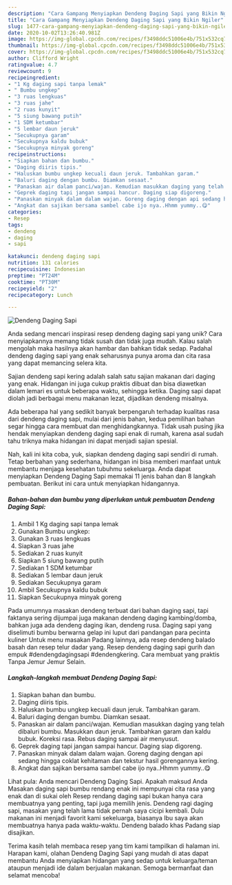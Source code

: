 ```yaml
---
description: "Cara Gampang Menyiapkan Dendeng Daging Sapi yang Bikin Ngiler"
title: "Cara Gampang Menyiapkan Dendeng Daging Sapi yang Bikin Ngiler"
slug: 1477-cara-gampang-menyiapkan-dendeng-daging-sapi-yang-bikin-ngiler
date: 2020-10-02T13:26:40.981Z
image: https://img-global.cpcdn.com/recipes/f3498ddc51006e4b/751x532cq70/dendeng-daging-sapi-foto-resep-utama.jpg
thumbnail: https://img-global.cpcdn.com/recipes/f3498ddc51006e4b/751x532cq70/dendeng-daging-sapi-foto-resep-utama.jpg
cover: https://img-global.cpcdn.com/recipes/f3498ddc51006e4b/751x532cq70/dendeng-daging-sapi-foto-resep-utama.jpg
author: Clifford Wright
ratingvalue: 4.7
reviewcount: 9
recipeingredient:
- "1 Kg daging sapi tanpa lemak"
- " Bumbu ungkep"
- "3 ruas lengkuas"
- "3 ruas jahe"
- "2 ruas kunyit"
- "5 siung bawang putih"
- "1 SDM ketumbar"
- "5 lembar daun jeruk"
- "Secukupnya garam"
- "Secukupnya kaldu bubuk"
- "Secukupnya minyak goreng"
recipeinstructions:
- "Siapkan bahan dan bumbu."
- "Daging diiris tipis."
- "Haluskan bumbu ungkep kecuali daun jeruk. Tambahkan garam."
- "Baluri daging dengan bumbu. Diamkan sesaat."
- "Panaskan air dalam panci/wajan. Kemudian masukkan daging yang telah dibaluri bumbu. Masukkan daun jeruk. Tambahkan garam dan kaldu bubuk. Koreksi rasa. Rebus daging sampai air menyusut."
- "Geprek daging tapi jangan sampai hancur. Daging siap digoreng."
- "Panaskan minyak dalam dalam wajan. Goreng daging dengan api sedang hingga coklat kehitaman dan tekstur hasil gorengannya kering."
- "Angkat dan sajikan bersama sambel cabe ijo nya..Hhmm yummy..😋"
categories:
- Resep
tags:
- dendeng
- daging
- sapi

katakunci: dendeng daging sapi 
nutrition: 131 calories
recipecuisine: Indonesian
preptime: "PT24M"
cooktime: "PT30M"
recipeyield: "2"
recipecategory: Lunch

---
```



![Dendeng Daging Sapi](https://img-global.cpcdn.com/recipes/f3498ddc51006e4b/751x532cq70/dendeng-daging-sapi-foto-resep-utama.jpg)

Anda sedang mencari inspirasi resep dendeng daging sapi yang unik? Cara menyiapkannya memang tidak susah dan tidak juga mudah. Kalau salah mengolah maka hasilnya akan hambar dan bahkan tidak sedap. Padahal dendeng daging sapi yang enak seharusnya punya aroma dan cita rasa yang dapat memancing selera kita.

Sajian dendeng sapi kering adalah salah satu sajian makanan dari daging yang enak. Hidangan ini juga cukup praktis dibuat dan bisa diawetkan dalam lemari es untuk beberapa waktu, sehingga ketika. Daging sapi dapat diolah jadi berbagai menu makanan lezat, dijadikan dendeng misalnya.

Ada beberapa hal yang sedikit banyak berpengaruh terhadap kualitas rasa dari dendeng daging sapi, mulai dari jenis bahan, kedua pemilihan bahan segar hingga cara membuat dan menghidangkannya. Tidak usah pusing jika hendak menyiapkan dendeng daging sapi enak di rumah, karena asal sudah tahu triknya maka hidangan ini dapat menjadi sajian spesial.


Nah, kali ini kita coba, yuk, siapkan dendeng daging sapi sendiri di rumah. Tetap berbahan yang sederhana, hidangan ini bisa memberi manfaat untuk membantu menjaga kesehatan tubuhmu sekeluarga. Anda dapat menyiapkan Dendeng Daging Sapi memakai 11 jenis bahan dan 8 langkah pembuatan. Berikut ini cara untuk menyiapkan hidangannya.

<!--inarticleads1-->

##### Bahan-bahan dan bumbu yang diperlukan untuk pembuatan Dendeng Daging Sapi:

1. Ambil 1 Kg daging sapi tanpa lemak
1. Gunakan  Bumbu ungkep:
1. Gunakan 3 ruas lengkuas
1. Siapkan 3 ruas jahe
1. Sediakan 2 ruas kunyit
1. Siapkan 5 siung bawang putih
1. Sediakan 1 SDM ketumbar
1. Sediakan 5 lembar daun jeruk
1. Sediakan Secukupnya garam
1. Ambil Secukupnya kaldu bubuk
1. Siapkan Secukupnya minyak goreng


Pada umumnya masakan dendeng terbuat dari bahan daging sapi, tapi faktanya sering dijumpai juga makanan dendeng daging kambing/domba, bahkan juga ada dendeng daging ikan, dendeng rusa. Daging sapi yang diselimuti bumbu berwarna gelap ini luput dari pandangan para pecinta kuliner Untuk menu masakan Padang lainnya, ada resep dendeng balado basah dan resep telur dadar yang. Resep dendeng daging sapi gurih dan empuk #dendengdagingsapi #dendengkering. Cara membuat yang praktis Tanpa Jemur Jemur Selain. 

<!--inarticleads2-->

##### Langkah-langkah membuat Dendeng Daging Sapi:

1. Siapkan bahan dan bumbu.
1. Daging diiris tipis.
1. Haluskan bumbu ungkep kecuali daun jeruk. Tambahkan garam.
1. Baluri daging dengan bumbu. Diamkan sesaat.
1. Panaskan air dalam panci/wajan. Kemudian masukkan daging yang telah dibaluri bumbu. Masukkan daun jeruk. Tambahkan garam dan kaldu bubuk. Koreksi rasa. Rebus daging sampai air menyusut.
1. Geprek daging tapi jangan sampai hancur. Daging siap digoreng.
1. Panaskan minyak dalam dalam wajan. Goreng daging dengan api sedang hingga coklat kehitaman dan tekstur hasil gorengannya kering.
1. Angkat dan sajikan bersama sambel cabe ijo nya..Hhmm yummy..😋


Lihat pula: Anda mencari Dendeng Daging Sapi. Apakah maksud Anda Masakan daging sapi bumbu rendang enak ini mempunyai cita rasa yang enak dan di sukai oleh Resep rendang daging sapi bukan hanya cara membuatnya yang penting, tapi juga memilih jenis. Dendeng ragi daging sapi, masakan yang telah lama tidak pernah saya cicipi kembali. Dulu makanan ini menjadi favorit kami sekeluarga, biasanya Ibu saya akan membuatnya hanya pada waktu-waktu. Dendeng balado khas Padang siap disajikan. 

Terima kasih telah membaca resep yang tim kami tampilkan di halaman ini. Harapan kami, olahan Dendeng Daging Sapi yang mudah di atas dapat membantu Anda menyiapkan hidangan yang sedap untuk keluarga/teman ataupun menjadi ide dalam berjualan makanan. Semoga bermanfaat dan selamat mencoba!

